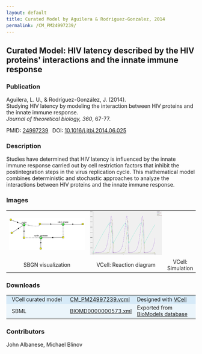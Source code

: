 ```yaml
---
layout: default
title: Curated Model by Aguilera & Rodriguez-Gonzalez, 2014
permalink: /CM_PM24997239/
---
```

## Curated Model: HIV latency described by the HIV proteins' interactions and the innate immune response

### Publication 

Aguilera, L. U., & Rodríguez-González, J. (2014).<br />
Studying HIV latency by modeling the interaction between HIV proteins and the innate immune response. <br />
<i>Journal of theoretical biology, 360</i>, 67-77.

 PMID: <a href="https://www.ncbi.nlm.nih.gov/pubmed/?term=24997239">24997239</a>&ensp; 
 DOI: <a href="https://doi.org/10.1016/j.jtbi.2014.06.025">10.1016/j.jtbi.2014.06.025</a><br />

### Description
Studies have determined that HIV latency is influenced by the innate immune response carried out by cell restriction factors that inhibit the postintegration steps in the virus replication cycle. This mathematical model combines deterministic and stochastic approaches to analyze the interactions between HIV proteins and the innate immune response.

### Images

 <table> 
  <td align="center" width="300"><a href="https://modelbricks.github.io/images/Vcellimages/CM_MinMitOscil_VCellReactionDiagram.PNG"><img width="250" align="center" src="/images/Vcellimages/CM_MinMitOscil_VCellReactionDiagram.PNG"/></a></td>
  <td align="center" width="300"><a href="https://modelbricks.github.io/images/Vcellimages/CM_MinMitOscil_VCellSimulation.PNG"><img width="250" src="/images/Vcellimages/CM_MinMitOscil_VCellSimulation.PNG"/></a></td>
 <tr>
   <td align="center"> SBGN visualization</td>
  <td align="center"> VCell: Reaction diagram</td>
  <td align="center"> VCell: Simulation</td>
 </tr>
 </table>
 
### Downloads
<center>
 <table>
  <td width="33%" bgcolor="#D6EAF8">&nbsp; VCell curated model </td>
  <td width="33%" bgcolor="#D6EAF8"><a href="/modelbricks/VCML_SBMLfiles/CM_PM24997239.vcml">CM_PM24997239.vcml</a></td>
  <td width="33%" bgcolor="#D6EAF8"> Designed with <a href="http://vcell.org"> VCell</a></td>
  <tr>
   <td bgcolor="#EBF5FB">&nbsp; SBML </td>
   <td bgcolor="#EBF5FB"><a href="/modelbricks/VCML_SBMLfiles/BIOMD0000000573.xml">BIOMD0000000573.xml</a></td>
   <td bgcolor="#EBF5FB"> Exported from <a href="https://www.ebi.ac.uk/biomodels/BIOMD0000000573">BioModels database</a></td>
  </tr>
 </table>
</center>
  
### Contributors
John Albanese, Michael Blinov
 

